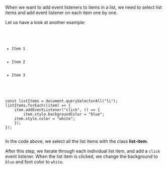 When we want to add event listeners
to items in a list, we need to select
list items and add event listener on
each item one by one.

Let us have a look at another example:
<codeblock language="javascript" type="lesson">
<code>
<panel language="html">
<ul class="item-list">
  <li>Item 1</li>
  <li>Item 2</li>
  <li>Item 3</li>
</ul>
</panel>
<panel language="javascript">
const listItems = document.querySelectorAll("li");
listItems.forEach((item) => {
	item.addEventListener("click", () => {
		item.style.backgroundColor = "blue";
    item.style.color = "white";
	});
});
</panel>
</code>
</codeblock>

In the code above, we select
all the list items with the
class **list-item**.

After this step, we iterate
through each individual list item, 
and add a `click` event listener.
When the list item is clicked,
we change the background to
`blue` and font color to `white`.

